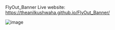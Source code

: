 FlyOut_Banner
Live website: https://theanilkushwaha.github.io/FlyOut_Banner/

![image](https://github.com/theanilkushwaha/FlyOut_Banner/assets/112506910/dd6e23ce-e039-4464-8806-3356f5c7095d)
